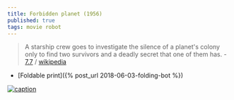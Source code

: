 ```yaml
---
title: Forbidden planet (1956)
published: true
tags: movie robot
---
```

> A starship crew goes to investigate the silence of a planet's colony only to find two survivors and a deadly secret that one of them has. - [7.7](https://www.imdb.com/title/tt0049223/) / [wikipedia](https://en.wikipedia.org/wiki/Forbidden_Planet) 

- [Foldable print]({% post_url 2018-06-03-folding-bot %})

[![caption](https://upload.wikimedia.org/wikipedia/commons/thumb/5/50/Forbiddenplanetposter.jpg/500px-Forbiddenplanetposter.jpg)]()
